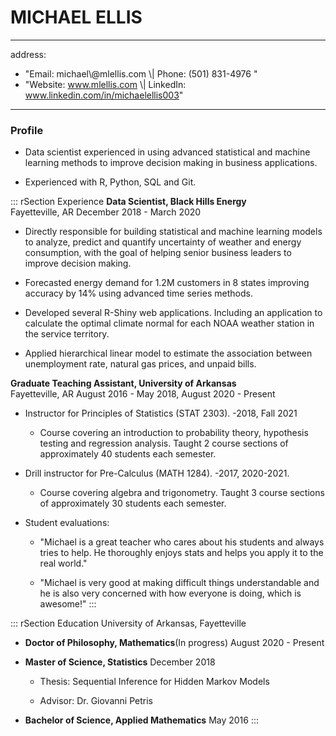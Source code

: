 MICHAEL ELLIS
==============
---
address:
- "Email: michael\\@mlellis.com \\| Phone: (501) 831-4976 "
- "Website: www.mlellis.com \\| LinkedIn:
  www.linkedin.com/in/michaelellis003"
---

### Profile

-   Data scientist experienced in using advanced statistical and machine
    learning methods to improve decision making in business
    applications.

-   Experienced with R, Python, SQL and Git.

::: rSection
Experience **Data Scientist, Black Hills Energy**\
Fayetteville, AR December 2018 - March 2020

-   Directly responsible for building statistical and machine learning
    models to analyze, predict and quantify uncertainty of weather and
    energy consumption, with the goal of helping senior business leaders
    to improve decision making.

-   Forecasted energy demand for 1.2M customers in 8 states improving
    accuracy by 14% using advanced time series methods.

-   Developed several R-Shiny web applications. Including an application
    to calculate the optimal climate normal for each NOAA weather
    station in the service territory.

-   Applied hierarchical linear model to estimate the association
    between unemployment rate, natural gas prices, and unpaid bills.

**Graduate Teaching Assistant, University of Arkansas**\
Fayetteville, AR August 2016 - May 2018, August 2020 - Present

-   Instructor for Principles of Statistics (STAT 2303). -2018, Fall
    2021

    -   Course covering an introduction to probability theory,
        hypothesis testing and regression analysis. Taught 2 course
        sections of approximately 40 students each semester.

-   Drill instructor for Pre-Calculus (MATH 1284). -2017, 2020-2021.

    -   Course covering algebra and trigonometry. Taught 3 course
        sections of approximately 30 students each semester.

-   Student evaluations:

    -   "Michael is a great teacher who cares about his students and
        always tries to help. He thoroughly enjoys stats and helps you
        apply it to the real world."

    -   "Michael is very good at making difficult things understandable
        and he is also very concerned with how everyone is doing, which
        is awesome!"
:::

::: rSection
Education University of Arkansas, Fayetteville

-   **Doctor of Philosophy, Mathematics**(In progress) August 2020 -
    Present

-   **Master of Science, Statistics** December 2018

    -   Thesis: Sequential Inference for Hidden Markov Models

    -   Advisor: Dr. Giovanni Petris

-   **Bachelor of Science, Applied Mathematics** May 2016
:::
